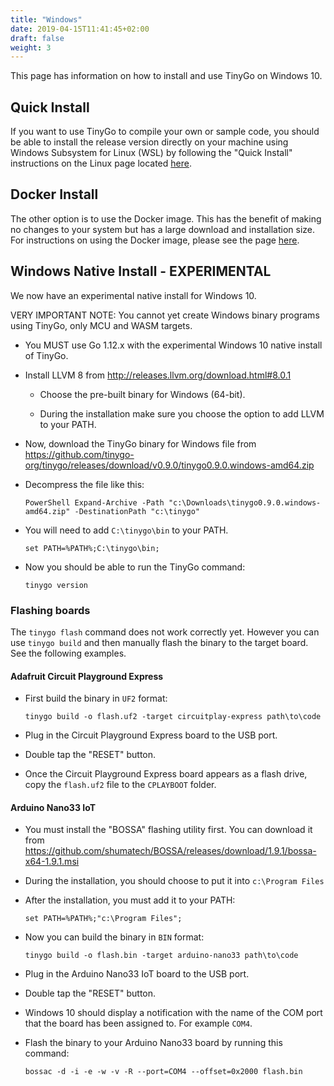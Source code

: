 ```yaml
---
title: "Windows"
date: 2019-04-15T11:41:45+02:00
draft: false
weight: 3
---
```


This page has information on how to install and use TinyGo on Windows 10.

## Quick Install

If you want to use TinyGo to compile your own or sample code, you should be able to install the release version directly on your machine using Windows Subsystem for Linux (WSL) by following the "Quick Install" instructions on the Linux page located [here](../linux).

## Docker Install

The other option is to use the Docker image. This has the benefit of making no changes to your system but has a large download and installation size. For instructions on using the Docker image, please see the page [here](../using-docker).

## Windows Native Install - EXPERIMENTAL

We now have an experimental native install for Windows 10.

VERY IMPORTANT NOTE: You cannot yet create Windows binary programs using TinyGo, only MCU and WASM targets.

- You MUST use Go 1.12.x with the experimental Windows 10 native install of TinyGo.

- Install LLVM 8 from http://releases.llvm.org/download.html#8.0.1

    - Choose the pre-built binary for Windows (64-bit).

    - During the installation make sure you choose the option to add LLVM to your PATH.

- Now, download the TinyGo binary for Windows file from https://github.com/tinygo-org/tinygo/releases/download/v0.9.0/tinygo0.9.0.windows-amd64.zip

- Decompress the file like this:

    ```shell
    PowerShell Expand-Archive -Path "c:\Downloads\tinygo0.9.0.windows-amd64.zip" -DestinationPath "c:\tinygo"
    ```

- You will need to add `C:\tinygo\bin` to your PATH.

    ```shell
    set PATH=%PATH%;C:\tinygo\bin;
    ```

- Now you should be able to run the TinyGo command:

    ```
    tinygo version
    ```

### Flashing boards

The `tinygo flash` command does not work correctly yet. However you can use `tinygo build` and then manually flash the binary to the target board. See the following examples.

#### Adafruit Circuit Playground Express

- First build the binary in `UF2` format:

    ```shell
    tinygo build -o flash.uf2 -target circuitplay-express path\to\code
    ```

- Plug in the Circuit Playground Express board to the USB port.

- Double tap the "RESET" button.

- Once the Circuit Playground Express board appears as a flash drive, copy the `flash.uf2` file to the `CPLAYBOOT` folder.

#### Arduino Nano33 IoT

- You must install the "BOSSA" flashing utility first. You can download it from https://github.com/shumatech/BOSSA/releases/download/1.9.1/bossa-x64-1.9.1.msi

- During the installation, you should choose to put it into `c:\Program Files`

- After the installation, you must add it to your PATH:

    ```shell
    set PATH=%PATH%;"c:\Program Files";
    ```

- Now you can build the binary in `BIN` format:

    ```shell
    tinygo build -o flash.bin -target arduino-nano33 path\to\code
    ```

- Plug in the Arduino Nano33 IoT board to the USB port.

- Double tap the "RESET" button.

- Windows 10 should display a notification with the name of the COM port that the board has been assigned to. For example `COM4`.

- Flash the binary to your Arduino Nano33 board by running this command:

    ```shell
    bossac -d -i -e -w -v -R --port=COM4 --offset=0x2000 flash.bin
    ```
